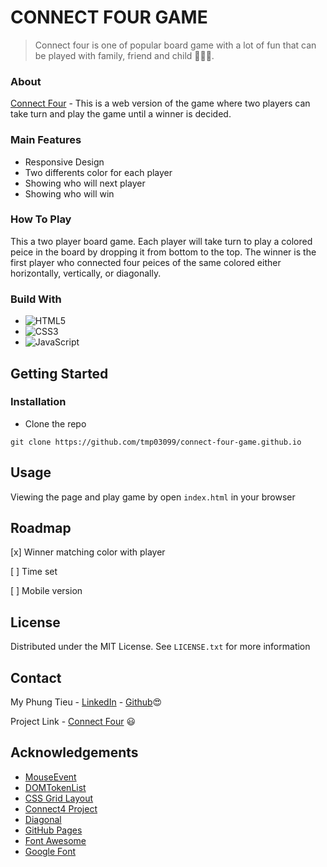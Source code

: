 # CONNECT FOUR GAME
> Connect four is one of popular board game with a lot of fun that can be played with family, friend and child :older_adult::woman::child:.

### About
[Connect Four](https://tmp03099.github.io/connect-four-game.github.io/) - This is a web version of the game where two players can take turn and play the game until a winner is decided. 

### Main Features
- Responsive Design
- Two differents color for each player
- Showing who will next player
- Showing who will win


### How To Play
This a two player board game. Each player will take turn to play a colored peice in the board by dropping it from bottom to the top. 
The winner is the first player who connected four peices of the same colored either horizontally, vertically, or diagonally.


### Build With
- ![HTML5](https://img.shields.io/badge/html5-%23E34F26.svg?style=for-the-badge&logo=html5&logoColor=white)
- ![CSS3](https://img.shields.io/badge/css3-%231572B6.svg?style=for-the-badge&logo=css3&logoColor=white)
- ![JavaScript](https://img.shields.io/badge/javascript-%23323330.svg?style=for-the-badge&logo=javascript&logoColor=%23F7DF1E)


## Getting Started

### Installation
- Clone the repo
```
git clone https://github.com/tmp03099/connect-four-game.github.io
```

## Usage
Viewing the page and play game by open `index.html` in your browser

## Roadmap
[x] Winner matching color with player

[ ] Time set

[ ] Mobile version

## License
Distributed under the MIT License. See `LICENSE.txt` for more information

## Contact
My Phung Tieu - [LinkedIn](https://www.linkedin.com/in/my-phung-tieu-0bba22219/) - [Github](https://github.com/tmp03099):heart_eyes:


Project Link - [Connect Four](https://tmp03099.github.io/connect-four-game.github.io/) :smiley:

## Acknowledgements
- [MouseEvent](https://developer.mozilla.org/en-US/docs/Web/API/MouseEvent)
- [DOMTokenList](https://developer.mozilla.org/en-US/docs/Web/API/DOMTokenList)
- [CSS Grid Layout](https://www.w3schools.com/css/css_grid.asp)
- [Connect4 Project](https://github.com/ImKennyYip/Connect4/blob/master/connect4.js)
- [Diagonal](https://www.geeksforgeeks.org/return-an-array-of-anti-diagonals-of-given-nn-square-matrix/)
- [GitHub Pages](https://pages.github.com/)
- [Font Awesome](https://fontawesome.com/icons)
- [Google Font](https://fonts.google.com/)

